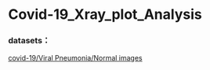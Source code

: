 

# Covid-19_Xray_plot_Analysis

### datasets：
[covid-19/Viral Pneumonia/Normal images](https://www.kaggle.com/tawsifurrahman/covid19-radiography-database?select=COVID-19+Radiography+Database)
